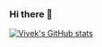 ### Hi there 👋

<!--
**Vivever/vivever** is a ✨ _special_ ✨ repository because its `README.md` (this file) appears on your GitHub profile.

Here are some ideas to get you started:

- 🔭 I’m currently working on ...
- 🌱 I’m currently learning ...
- 👯 I’m looking to collaborate on ...
- 🤔 I’m looking for help with ...
- 💬 Ask me about ...
- 📫 How to reach me: ...
- 😄 Pronouns: ...
- ⚡ Fun fact: ...
-->
[![Vivek's GitHub stats](https://github-readme-stats.vercel.app/api?username=vivever&count_private=trueshow_icons=true)](https://github.com/anuraghazra/github-readme-stats)
